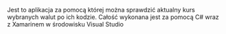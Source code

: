 Jest to aplikacja za pomocą której można sprawdzić aktualny kurs wybranych walut po ich kodzie. Całość wykonana jest za pomocą C# wraz z Xamarinem w środowisku Visual Studio
